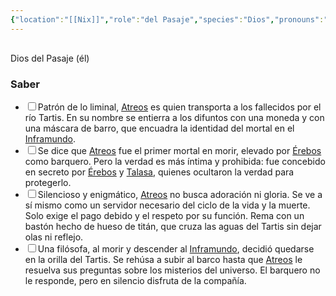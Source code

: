 ```yaml
---
{"location":"[[Nix]]","role":"del Pasaje","species":"Dios","pronouns":"él","reference":"","description":"Dios del Pasaje (él)","statblock":"","patron":"","type":"Personas","dg-publish":true,"dg-publish-dm":true,"dg-path":"Dioses/Atreos.md","permalink":"/dioses/atreos/","dgPassFrontmatter":true}
---
```


<p><span><div data-callout-metadata="" data-callout-fold="" data-callout="info" class="callout node-insert-event"><div class="callout-title" dir="auto"><div class="callout-icon"><svg width="16" height="16"></svg></div><div class="callout-title-inner">Dios del Pasaje (él)</div></div></div></span></p><h3><span>Saber</span></h3><div><ul class="contains-task-list"><li data-task="x" class="dataview task-list-item is-checked"><input type="checkbox" class="dataview task-list-item-checkbox"><span>Patrón de lo liminal, <a data-tooltip-position="top" aria-label="Personas/Atreos" data-href="Personas/Atreos" href="Personas/Atreos" class="internal-link" target="_blank" rel="noopener nofollow">Atreos</a> es quien transporta a los fallecidos por el río Tartis. En su nombre se entierra a los difuntos con una moneda y con una máscara de barro, que encuadra la identidad del mortal en el <a data-tooltip-position="top" aria-label="Lugares/Inframundo" data-href="Lugares/Inframundo" href="Lugares/Inframundo" class="internal-link" target="_blank" rel="noopener nofollow">Inframundo</a>.</span></li><li data-task="x" class="dataview task-list-item is-checked"><input type="checkbox" class="dataview task-list-item-checkbox"><span>Se dice que <a data-tooltip-position="top" aria-label="Personas/Atreos" data-href="Personas/Atreos" href="Personas/Atreos" class="internal-link" target="_blank" rel="noopener nofollow">Atreos</a> fue el primer mortal en morir, elevado por <a data-tooltip-position="top" aria-label="Personas/Érebos" data-href="Personas/Érebos" href="Personas/Érebos" class="internal-link" target="_blank" rel="noopener nofollow">Érebos</a> como barquero. Pero la verdad es más íntima y prohibida: fue concebido en secreto por <a data-tooltip-position="top" aria-label="Personas/Érebos" data-href="Personas/Érebos" href="Personas/Érebos" class="internal-link" target="_blank" rel="noopener nofollow">Érebos</a> y <a data-tooltip-position="top" aria-label="Personas/Talasa" data-href="Personas/Talasa" href="Personas/Talasa" class="internal-link" target="_blank" rel="noopener nofollow">Talasa</a>, quienes ocultaron la verdad para protegerlo.</span></li><li data-task="x" class="dataview task-list-item is-checked"><input type="checkbox" class="dataview task-list-item-checkbox"><span>Silencioso y enigmático, <a data-tooltip-position="top" aria-label="Personas/Atreos" data-href="Personas/Atreos" href="Personas/Atreos" class="internal-link" target="_blank" rel="noopener nofollow">Atreos</a> no busca adoración ni gloria. Se ve a sí mismo como un servidor necesario del ciclo de la vida y la muerte. Solo exige el pago debido y el respeto por su función. Rema con un bastón hecho de hueso de titán, que cruza las aguas del Tartis sin dejar olas ni reflejo.</span></li><li data-task="x" class="dataview task-list-item is-checked"><input type="checkbox" class="dataview task-list-item-checkbox"><span>Una filósofa, al morir y descender al <a data-tooltip-position="top" aria-label="Lugares/Inframundo" data-href="Lugares/Inframundo" href="Lugares/Inframundo" class="internal-link" target="_blank" rel="noopener nofollow">Inframundo</a>, decidió quedarse en la orilla del Tartis. Se rehúsa a subir al barco hasta que <a data-tooltip-position="top" aria-label="Personas/Atreos" data-href="Personas/Atreos" href="Personas/Atreos" class="internal-link" target="_blank" rel="noopener nofollow">Atreos</a> le resuelva sus preguntas sobre los misterios del universo. El barquero no le responde, pero en silencio disfruta de la compañía.</span></li></ul></div>